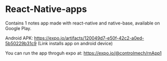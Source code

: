 # React-Native-apps

Contains 1 notes app made with react-native and native-base, available on Google Play. 

Android APK: https://expo.io/artifacts/120049d7-e50f-42c2-a0ed-5b50229b31c9
(Link installs app on android device)

You can run the app throguh expo at: https://expo.io/@controlmech/rnApp1
